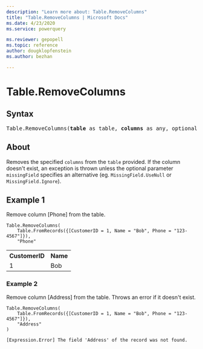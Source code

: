 ```yaml
---
description: "Learn more about: Table.RemoveColumns"
title: "Table.RemoveColumns | Microsoft Docs"
ms.date: 4/23/2020
ms.service: powerquery

ms.reviewer: gepopell
ms.topic: reference
author: dougklopfenstein
ms.author: bezhan

---
```

# Table.RemoveColumns

## Syntax

<pre>
Table.RemoveColumns(<b>table</b> as table, <b>columns</b> as any, optional <b>missingField</b> as nullable number) as table
</pre>
  
## About  
Removes the specified `columns` from the `table` provided. If the column doesn't exist, an exception is thrown unless the optional parameter `missingField` specifies an alternative (eg. `MissingField.UseNull` or `MissingField.Ignore`).

## Example 1
Remove column [Phone] from the table.

```powerquery-m
Table.RemoveColumns(
    Table.FromRecords({[CustomerID = 1, Name = "Bob", Phone = "123-4567"]}),
    "Phone"

```

<table> <tr> <th>CustomerID</th> <th>Name</th> </tr> <tr> <td>1</td> <td>Bob</td> </tr> </table>

### Example 2
Remove column [Address] from the table. Throws an error if it doesn't exist.

```powerquery-m
Table.RemoveColumns(
    Table.FromRecords({[CustomerID = 1, Name = "Bob", Phone = "123-4567"]}),
    "Address"
)
```

`[Expression.Error] The field 'Address' of the record was not found.`
